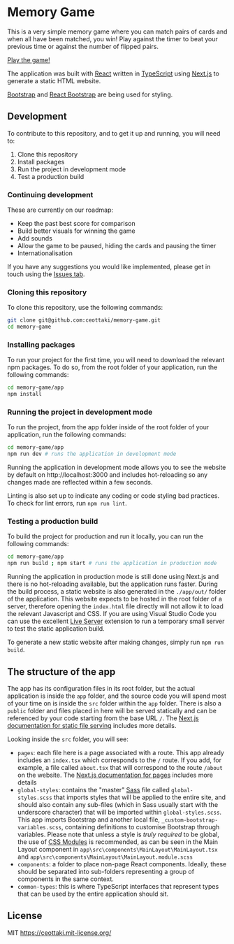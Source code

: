 # Memory Game

This is a very simple memory game where you can match pairs of cards and when all have been matched, you win! Play against the timer to beat your previous time or against the number of flipped pairs.

[Play the game!](https://ceottaki.github.io/memory-game/)

The application was built with [React](https://reactjs.org/) written in [TypeScript](https://www.typescriptlang.org/) using [Next.js](https://nextjs.org/) to generate a static HTML website.

[Bootstrap](https://getbootstrap.com/) and [React Bootstrap](https://react-bootstrap.github.io/) are being used for styling.

## Development

To contribute to this repository, and to get it up and running, you will need to:

1. Clone this repository
2. Install packages
3. Run the project in development mode
4. Test a production build

### Continuing development

These are currently on our roadmap:

- Keep the past best score for comparison
- Build better visuals for winning the game
- Add sounds
- Allow the game to be paused, hiding the cards and pausing the timer
- Internationalisation

If you have any suggestions you would like implemented, please get in touch using the [Issues tab](https://github.com/ceottaki/memory-game/issues).

### Cloning this repository

To clone this repository, use the following commands:

```bash
git clone git@github.com:ceottaki/memory-game.git
cd memory-game
```

### Installing packages

To run your project for the first time, you will need to download the relevant npm packages. To do so, from the root folder of your application, run the following commands:

```bash
cd memory-game/app
npm install
```

### Running the project in development mode

To run the project, from the app folder inside of the root folder of your application, run the following commands:

```bash
cd memory-game/app
npm run dev # runs the application in development mode
```

Running the application in development mode allows you to see the website by default on http://localhost:3000 and includes hot-reloading so any changes made are reflected within a few seconds.

Linting is also set up to indicate any coding or code styling bad practices. To check for lint errors, run `npm run lint`.

### Testing a production build

To build the project for production and run it locally, you can run the following commands:

```bash
cd memory-game/app
npm run build ; npm start # runs the application in production mode
```

Running the application in production mode is still done using Next.js and there is no hot-reloading available, but the application runs faster. During the build process, a static website is also generated in the `./app/out/` folder of the application. This website expects to be hosted in the root folder of a server, therefore opening the `index.html` file directly will not allow it to load the relevant Javascript and CSS. If you are using Visual Studio Code you can use the excellent [Live Server](https://marketplace.visualstudio.com/items?itemName=ritwickdey.LiveServer) extension to run a temporary small server to test the static application build.

To generate a new static website after making changes, simply run `npm run build`.

## The structure of the app

The app has its configuration files in its root folder, but the actual application is inside the `app` folder, and the source code you will spend most of your time on is inside the `src` folder within the `app` folder. There is also a `public` folder and files placed in here will be served statically and can be referenced by your code starting from the base URL `/`. The [Next.js documentation for static file serving](https://nextjs.org/docs/basic-features/static-file-serving) includes more details.

Looking inside the `src` folder, you will see:

- `pages`: each file here is a page associated with a route. This app already includes an `index.tsx` which corresponds to the `/` route. If you add, for example, a file called `about.tsx` that will correspond to the route `/about` on the website. The [Next.js documentation for pages](https://nextjs.org/docs/basic-features/pages) includes more details
- `global-styles`: contains the "master" [Sass](https://sass-lang.com/) file called `global-styles.scss` that imports styles that will be applied to the entire site, and should also contain any sub-files (which in Sass usually start with the underscore character) that will be imported within `global-styles.scss`. This app imports Bootstrap and another local file, `_custom-bootstrap-variables.scss`, containing definitions to customise Bootstrap through variables. Please note that unless a style is _truly required_ to be global, the use of [CSS Modules](https://github.com/css-modules/css-modules) is recommended, as can be seen in the Main Layout component in `app\src\components\MainLayout\MainLayout.tsx` and `app\src\components\MainLayout\MainLayout.module.scss`
- `components`: a folder to place non-page React components. Ideally, these should be separated into sub-folders representing a group of components in the same context.
- `common-types`: this is where TypeScript interfaces that represent types that can be used by the entire application should sit.

## License

MIT https://ceottaki.mit-license.org/
